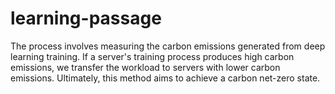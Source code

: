 # learning-passage
The process involves measuring the carbon emissions generated from deep learning training. If a server's training process produces high carbon emissions, we transfer the workload to servers with lower carbon emissions. Ultimately, this method aims to achieve a carbon net-zero state.
